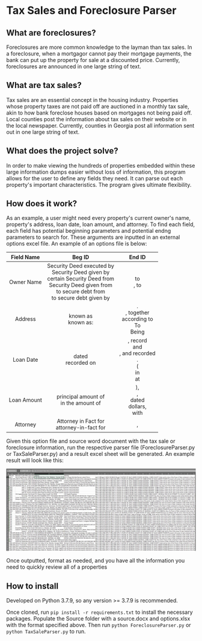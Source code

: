 # Tax Sales and Foreclosure Parser

## What are foreclosures?

Foreclosures are more common knowledge to the layman than tax sales. In a foreclosure, when a mortgagor cannot pay their mortgage payments, the bank can put up the property for sale at a discounted price. Currently, foreclosures are announced in one large string of text.

## What are tax sales?

Tax sales are an essential concept in the housing industry. Properties whose property taxes are not paid off are auctioned in a monthly tax sale,
akin to how bank foreclose houses based on mortgages not being paid off. Local counties post the information about tax sales on their website or in the 
local newspaper. Currently, counties in Georgia post all information sent out in one large string of text.

## What does the project solve?

In order to make viewing the hundreds of properties embedded within these large information dumps easier without loss of information, this program allows for the user to define any fields they need. It can parse out each property's important characteristics. The program gives ultimate flexibility.

## How does it work?

As an example, a user might need every property's current owner's name, property's address, loan date, loan amount, and attorney. To find each field, each field has potential beginning parameters and potential endng parameters to search for. These arguments are inputted in an external options excel file. An example of an options file is below:

| Field Name | Beg ID  | End ID  |
| :---:   | :-: | :-: |
| Owner Name | Security Deed executed by <br /> Security Deed given by <br /> certain Security Deed from<br />Security Deed given from<br />to secure debt from <br />to secure debt given by | to <br />, to |
| Address | known as <br /> known as: | . <br />, together <br /> according to <br /> To <br /> Being |
| Loan Date | dated <br /> recorded on | , record <br /> and <br /> , and recorded <br /> . <br /> ( <br /> in <br /> at |
| Loan Amount | principal amount of <br /> in the amount of | ), <br /> , <br /> dated <br /> dollars, <br /> with |
| Attorney | Attorney in Fact for <br /> attorney-in-fact for | , |

Given this option file and source word document with the tax sale or foreclosure information, run the respective parser file (ForeclosureParser.py or TaxSaleParser.py) and a result excel sheet will be generated. An example result will look like this: 

![Example Result](./Images/Example%20Result.JPG?raw=true "Example Result")

Once outputted, format as needed, and you have all the information you need to quickly review all of a properties

## How to install

Developed on Python 3.7.9, so any version >= 3.7.9 is recommended.

Once cloned, run ``` pip install -r requirements.txt ``` to install the necessary packages. Populate the Source folder with a source.docx and options.xlsx with the format specified above. Then run ```python ForeclosureParser.py``` or ```python TaxSaleParser.py``` to run.

